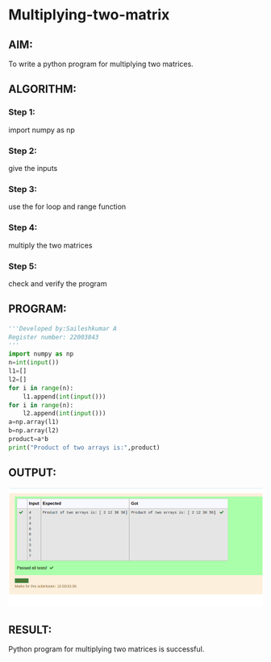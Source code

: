 # Multiplying-two-matrix

## AIM:


To write a python program for multiplying two matrices.

## ALGORITHM:

### Step 1:
import numpy as np
### Step 2:
give the inputs
### Step 3:
use the for loop and range function
### Step 4:
multiply the two matrices

### Step 5:
check and verify the program

## PROGRAM: 
```python
'''Developed by:Saileshkumar A
Register number: 22003843
'''
import numpy as np
n=int(input())
l1=[]
l2=[]
for i in range(n):
    l1.append(int(input()))
for i in range(n):
    l2.append(int(input()))
a=np.array(l1)
b=np.array(l2)
product=a*b
print("Product of two arrays is:",product)
```

## OUTPUT:
![output](m1.png)

## RESULT:
Python program for multiplying two matrices is successful.

